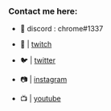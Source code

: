 ### Contact me here:



- 🔮 discord : chrome#1337


- 🎥 | [twitch](https://twitch.tv/chrome1k)
- 🐦 | [twitter](https://twitter.com/chrwome)
- 📷 | [instagram](https://instagram.com/chrwome)
- 📺 | [youtube](https://www.youtube.com/channel/UCV5LtpksdP7IhjjfbEDnojg?view_as=subscriber)
